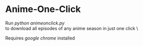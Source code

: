 # Anime-One-Click

Run *python animeonclick.py* \
to download all episodes of any anime season in just one click \

Requires *google chrome* installed

